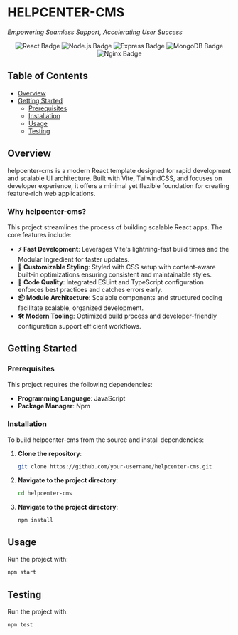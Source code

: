 # HELPCENTER-CMS

*Empowering Seamless Support, Accelerating User Success*

<p align="center">
  <img src="https://img.shields.io/badge/React-61DAFB?style=flat&logo=react&logoColor=black" alt="React Badge">
  <img src="https://img.shields.io/badge/Node.js-339933?style=flat&logo=node.js&logoColor=white" alt="Node.js Badge">
  <img src="https://img.shields.io/badge/Express-000000?style=flat&logo=express&logoColor=white" alt="Express Badge">
  <img src="https://img.shields.io/badge/MongoDB-47A248?style=flat&logo=mongodb&logoColor=white" alt="MongoDB Badge">
  <img src="https://img.shields.io/badge/Nginx-009639?style=flat&logo=nginx&logoColor=white" alt="Nginx Badge">
</p>

## Table of Contents

- [Overview](#overview)
- [Getting Started](#getting-started)
  - [Prerequisites](#prerequisites)
  - [Installation](#installation)
  - [Usage](#usage)
  - [Testing](#testing)

## Overview

helpcenter-cms is a modern React template designed for rapid development and scalable UI architecture. Built with Vite, TailwindCSS, and focuses on developer experience, it offers a minimal yet flexible foundation for creating feature-rich web applications.

### Why helpcenter-cms?

This project streamlines the process of building scalable React apps. The core features include:

- **⚡ Fast Development**: Leverages Vite's lightning-fast build times and the Modular Ingredient for faster updates.
- **🎨 Customizable Styling**: Styled with CSS setup with content-aware built-in optimizations ensuring consistent and maintainable styles.
- **🔧 Code Quality**: Integrated ESLint and TypeScript configuration enforces best practices and catches errors early.
- **📦 Module Architecture**: Scalable components and structured coding facilitate scalable, organized development.
- **🛠️ Modern Tooling**: Optimized build process and developer-friendly configuration support efficient workflows.

## Getting Started

### Prerequisites

This project requires the following dependencies:

- **Programming Language**: JavaScript
- **Package Manager**: Npm

### Installation

To build helpcenter-cms from the source and install dependencies:

1. **Clone the repository**:
   ```bash
   git clone https://github.com/your-username/helpcenter-cms.git

2. **Navigate to the project directory**:
    ```bash
    cd helpcenter-cms
    
3. **Navigate to the project directory**:
    ```bash
   npm install


## Usage

Run the project with:
```bash
npm start
```


## Testing

Run the project with:



```bash
npm test